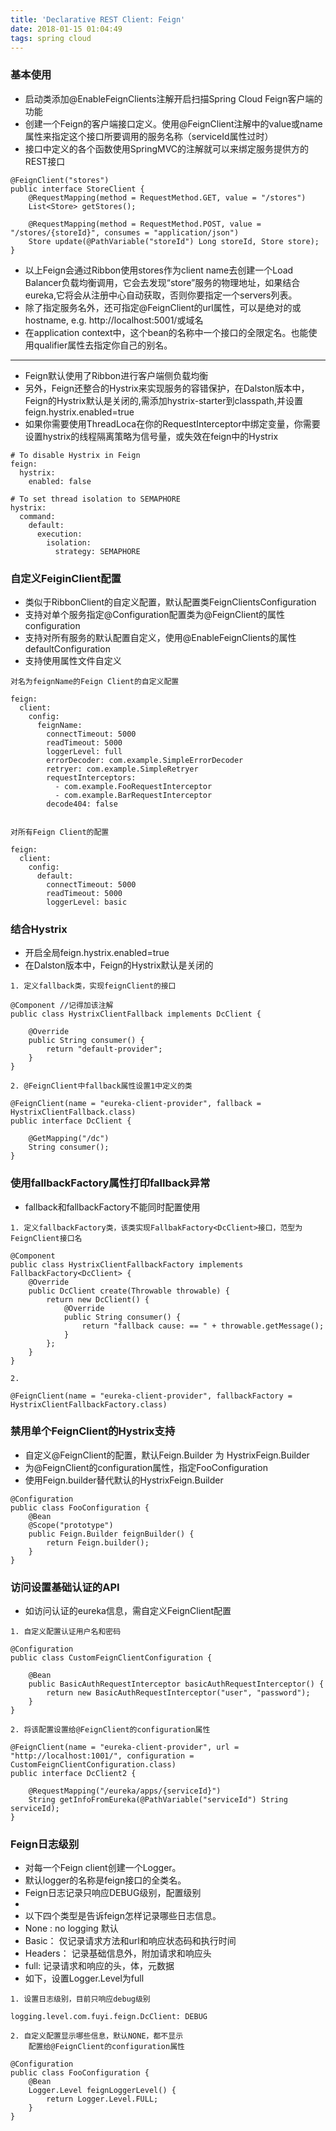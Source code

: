 ```yaml
---
title: 'Declarative REST Client: Feign'
date: 2018-01-15 01:04:49
tags: spring cloud
---
```


### 基本使用
* 启动类添加@EnableFeignClients注解开启扫描Spring Cloud Feign客户端的功能
* 创建一个Feign的客户端接口定义。使用@FeignClient注解中的value或name属性来指定这个接口所要调用的服务名称（serviceId属性过时）
* 接口中定义的各个函数使用SpringMVC的注解就可以来绑定服务提供方的REST接口

```
@FeignClient("stores")
public interface StoreClient {
    @RequestMapping(method = RequestMethod.GET, value = "/stores")
    List<Store> getStores();

    @RequestMapping(method = RequestMethod.POST, value = "/stores/{storeId}", consumes = "application/json")
    Store update(@PathVariable("storeId") Long storeId, Store store);
}
```
* 以上Feign会通过Ribbon使用stores作为client name去创建一个Load Balancer负载均衡调用，它会去发现“store”服务的物理地址，如果结合eureka,它将会从注册中心自动获取，否则你要指定一个servers列表。
* 除了指定服务名外，还可指定@FeignClient的url属性，可以是绝对的或hostname, e.g. http://localhost:5001/或域名
* 在application context中，这个bean的名称中一个接口的全限定名。也能使用qualifier属性去指定你自己的别名。

---
* Feign默认使用了Ribbon进行客户端侧负载均衡
* 另外，Feign还整合的Hystrix来实现服务的容错保护，在Dalston版本中，Feign的Hystrix默认是关闭的,需添加hystrix-starter到classpath,并设置feign.hystrix.enabled=true
* 如果你需要使用ThreadLoca在你的RequestInterceptor中绑定变量，你需要设置hystrix的线程隔离策略为信号量，或失效在feign中的Hystrix
 
```
# To disable Hystrix in Feign
feign:
  hystrix:
    enabled: false

# To set thread isolation to SEMAPHORE
hystrix:
  command:
    default:
      execution:
        isolation:
          strategy: SEMAPHORE
```


### 自定义FeiginClient配置
* 类似于RibbonClient的自定义配置，默认配置类FeignClientsConfiguration
* 支持对单个服务指定@Configuration配置类为@FeignClient的属性configuration
* 支持对所有服务的默认配置自定义，使用@EnableFeignClients的属性defaultConfiguration
* 支持使用属性文件自定义

```
对名为feignName的Feign Client的自定义配置

feign:
  client:
    config:
      feignName:
        connectTimeout: 5000
        readTimeout: 5000
        loggerLevel: full
        errorDecoder: com.example.SimpleErrorDecoder
        retryer: com.example.SimpleRetryer
        requestInterceptors:
          - com.example.FooRequestInterceptor
          - com.example.BarRequestInterceptor
        decode404: false
        

对所有Feign Client的配置

feign:
  client:
    config:
      default:
        connectTimeout: 5000
        readTimeout: 5000
        loggerLevel: basic
```

### 结合Hystrix
* 开启全局feign.hystrix.enabled=true
* 在Dalston版本中，Feign的Hystrix默认是关闭的
```
1. 定义fallback类，实现feignClient的接口

@Component //记得加该注解
public class HystrixClientFallback implements DcClient {

    @Override
    public String consumer() {
        return "default-provider";
    }
}

2. @FeignClient中fallback属性设置1中定义的类

@FeignClient(name = "eureka-client-provider", fallback = HystrixClientFallback.class)
public interface DcClient {

    @GetMapping("/dc")
    String consumer();
}
```

### 使用fallbackFactory属性打印fallback异常
* fallback和fallbackFactory不能同时配置使用
```
1. 定义fallbackFactory类，该类实现FallbakFactory<DcClient>接口，范型为FeignClient接口名

@Component
public class HystrixClientFallbackFactory implements FallbackFactory<DcClient> {
    @Override
    public DcClient create(Throwable throwable) {
        return new DcClient() {
            @Override
            public String consumer() {
                return "fallback cause: == " + throwable.getMessage();
            }
        };
    }
}

2. 

@FeignClient(name = "eureka-client-provider", fallbackFactory = HystrixClientFallbackFactory.class)
```

### 禁用单个FeignClient的Hystrix支持
* 自定义@FeignClient的配置，默认Feign.Builder 为 HystrixFeign.Builder
* 为@FeignClient的configuration属性，指定FooConfiguration
* 使用Feign.builder替代默认的HystrixFeign.Builder
```
@Configuration
public class FooConfiguration {
    @Bean
	@Scope("prototype")
	public Feign.Builder feignBuilder() {
		return Feign.builder();
	}
}
```

### 访问设置基础认证的API
* 如访问认证的eureka信息，需自定义FeignClient配置

```
1. 自定义配置认证用户名和密码

@Configuration
public class CustomFeignClientConfiguration {

    @Bean
    public BasicAuthRequestInterceptor basicAuthRequestInterceptor() {
        return new BasicAuthRequestInterceptor("user", "password");
    }
}

2. 将该配置设置给@FeignClient的configuration属性

@FeignClient(name = "eureka-client-provider", url = "http://localhost:1001/", configuration = CustomFeignClientConfiguration.class)
public interface DcClient2 {

    @RequestMapping("/eureka/apps/{serviceId}")
    String getInfoFromEureka(@PathVariable("serviceId") String serviceId);
}
```

### Feign日志级别
* 对每一个Feign client创建一个Logger。
* 默认logger的名称是feign接口的全类名。
* Feign日志记录只响应DEBUG级别，配置级别
* 
* 以下四个类型是告诉feign怎样记录哪些日志信息。
* None : no logging 默认
* Basic： 仅记录请求方法和url和响应状态码和执行时间
* Headers： 记录基础信息外，附加请求和响应头
* full: 记录请求和响应的头，体，元数据
* 如下，设置Logger.Level为full
```
1. 设置日志级别，目前只响应debug级别

logging.level.com.fuyi.feign.DcClient: DEBUG

2. 自定义配置显示哪些信息，默认NONE，都不显示
    配置给@FeignClient的configuration属性

@Configuration
public class FooConfiguration {
    @Bean
    Logger.Level feignLoggerLevel() {
        return Logger.Level.FULL;
    }
}
```
